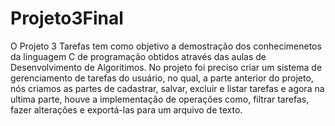 # Projeto3Final
O Projeto 3 Tarefas tem como objetivo a demostração dos conhecimenetos da linguagem C de programação obtidos através das aulas de Desenvolvimento de Algoritimos. No projeto foi preciso criar um sistema de gerenciamento de tarefas do usuário, no qual, a parte anterior do projeto, nós criamos as partes de cadastrar, salvar, excluir e listar tarefas e agora na ultima parte, houve a implementação de operações como, filtrar tarefas, fazer alterações e exportá-las para um arquivo de texto. 
